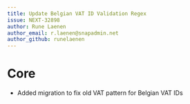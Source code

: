 ```yaml
---
title: Update Belgian VAT ID Validation Regex
issue: NEXT-32898
author: Rune Laenen
author_email: r.laenen@snapadmin.net
author_github: runelaenen
---
```

# Core
* Added migration to fix old VAT pattern for Belgian VAT IDs
